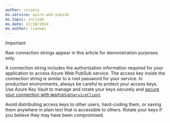 ```yaml
---
author: vicancy
ms.service: azure-web-pubsub
ms.topic: include
ms.date: 12/10/2024
ms.author: lianwei
---
```


> [!IMPORTANT]
> Raw connection strings appear in this article for demonstration purposes only.
>
> A connection string includes the authorization information required for your application to access Azure Web PubSub service. The access key inside the connection string is similar to a root password for your service. In production environments, always be careful to protect your access keys. Use Azure Key Vault to manage and rotate your keys securely and [secure your connection with `WebPubSubServiceClient`](./howto-create-serviceclient-with-net-and-azure-identity)
>
> Avoid distributing access keys to other users, hard-coding them, or saving them anywhere in plain text that is accessible to others. Rotate your keys if you believe they may have been compromised.
